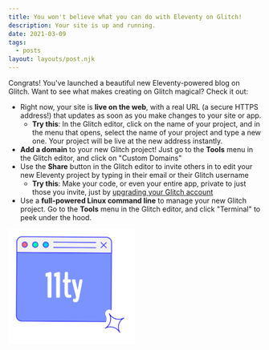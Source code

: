 ```yaml
---
title: You won't believe what you can do with Eleventy on Glitch!
description: Your site is up and running.
date: 2021-03-09
tags:
  - posts
layout: layouts/post.njk
---
```


Congrats! You've launched a beautiful new Eleventy-powered blog on Glitch. Want to see what makes creating on Glitch magical? Check it out:

* Right now, your site is **live on the web**, with a real URL (a secure HTTPS address!) that updates as soon as you make changes to your site or app.
  + **Try this**: In the Glitch editor, click on the name of your project, and in the menu that opens, select the name of your project and type a new one. Your project will be live at the new address instantly.
* **Add a domain** to your new Glitch project! Just go to the **Tools** menu in the Glitch editor, and click on "Custom Domains"
* Use the **Share** button in the Glitch editor to invite others in to edit your new Eleventy project by typing in their email or their Glitch username
  + **Try this**: Make your code, or even your entire app, private to just those you invite, just by [upgrading your Glitch account](https://glitch.com/pricing)
* Use a **full-powered Linux command line** to manage your new Glitch project. Go to the **Tools** menu in the Glitch editor, and click "Terminal" to peek under the hood.


<img src="/static/illustration.svg" width="50%">